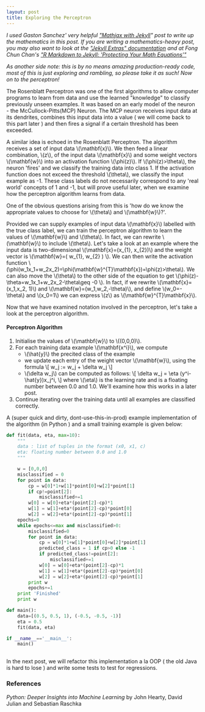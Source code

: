 ```yaml
---
layout: post
title: Exploring the Perceptron
---
```


_I used Gaston Sanchez' very helpful ["Mathjax with Jekyll](http://gastonsanchez.com/visually-enforced/opinion/2014/02/16/Mathjax-with-jekyll/)" post to write up the mathematics in this post. If you are writing a mathematics-heavy post, you may also want to look at the ["Jekyll Extras" documentation](https://jekyllrb.com/docs/extras/) and at Fong Chun Chan's ["R Markdown to Jekyll: 'Protecting Your Math Equations'"](http://tinyheero.github.io/2015/12/06/rmd-to-jekyll-protect-eqn.html)_

_As another side note: this is by no means amazing production-ready code, most of this is just exploring and rambling, so please take it as such! Now on to the perceptron!_

The Rosenblatt Perceptron was one of the first algorithms to allow computer programs to learn from data and use the learned "knowledge" to classify previously unseen examples. It was based on an early model of the neuron - the McCullock-Pitts(MCP) Neuron. The MCP neuron receives input data at its dendrites, combines this input data into a value ( we will come back to this part later ) and then fires a signal if a certain threshold has been exceeded. 

A similar idea is echoed in the Rosenblatt Perceptron. The algorithm receives a set of input data \\(\mathbf{x}\\). We then feed a linear combination, \\(z\\), of the input data \\(\mathbf{x}\\) and some weight vectors \\(\mathbf{w}\\) into an activation function \\(\phi(z)\\). If \\(\phi(z)>\theta\\), the neuron 'fires' and we classify the training data into class 1. If the activation function does not exceed the threshold \\(\theta\\), we classify the input example as -1. These class labels do not necessarily correspond to any 'real world' concepts of 1 and -1, but will prove useful later, when we examine how the perceptron algorithm learns from data. 

One of the obvious questions arising from this is 
    'how do we know the appropriate values to choose for \\(\theta\\) and \\(\mathbf{w}\\)?'.

Provided we can supply examples of input data \\(\mathbf{x}\\) labelled with the true class label, we can train the perceptron algorithm to learn the values of \\(\mathbf{w}\\) and \\(\theta\\). In fact, we can rewrite \\(\mathbf{w}\\) to include \\(\theta\\). Let's take a look at an example where the input data is two-dimensional \\(\mathbf{x}=(x\_{1}, x\_{2})\\) and the weight vector is \\(\mathbf{w}=( w\_{1}, w\_{2} ) \\). We can then write the activation function \\(\phi(w\_1x\_1+w\_2x\_2)=\phi(\mathbf{w}\^{T}\mathbf{x})=\phi(z)>\theta\\). We can also move the \\(\theta\\) to the other side of the equation to get \\(\phi(z)-\theta=w\_1x\_1+w\_2x\_2-\theta\geq -0 \\). In fact, if we rewrite \\(\mathbf{x}=(x\_1,x\_2, 1)\\) and \\(\mathbf{w}=(w\_1,w\_2,-\theta)\\), and define \\(w\_0=-\theta\\) and \\(x\_0=1\\) we can express \\(z\\) as \\(\mathbf{w}\^{T}\mathbf{x}\\).  

Now that we have examined notation involved in the perceptron, let's take a look at the perceptron algorithm.

#### Perceptron Algorithm

1. Initialise the values of \\(\mathbf{w}\\) to \\((0,0,0)\\).
2. For each training data example \\(\mathbf{x^i}\\), we compute 
    * \\(\hat{y}\\) the precited class of the example 
    * we update each entry of the weight vector \\(\mathbf{w}\\), using the formula
        \\[ w\_j := w\_j + \delta w\_j \\]
    * \\(\delta w\_j\\) can be computed as follows:
        \\[ \delta w\_j = \eta (y^i-\hat{y})x\_j^i, \\] where \\(\eta\\) is the learning rate and is a floating number between 0.0 and 1.0. We'll examine how this works in a later post. 
3. Continue iterating over the training data until all examples are classified correctly. 

A (super quick and dirty, dont-use-this-in-prod) example implementation of the algorithm (in Python ) and a small training example is given below:

```python
def fit(data, eta, max=10):
    """
    data : list of tuples in the format (x0, x1, c)
    eta: floating number between 0.0 and 1.0 
    """

    w = [0,0,0]
    misclassified = 0
    for point in data:
        cp = w[0]*1+w[1]*point[0]+w[2]*point[1]
        if cp!=point[2]:
            misclassified+=1
        w[0] = w[0]+eta*(point[2]-cp)*1
        w[1] = w[1]+eta*(point[2]-cp)*point[0]
        w[2] = w[2]+eta*(point[2]-cp)*point[1]
    epochs=0
    while epochs<=max and misclassified>0:
        misclassified=0
        for point in data:
            cp = w[0]*1+w[1]*point[0]+w[2]*point[1]
            predicted_class = 1 if cp>0 else -1
            if predicted_class!=point[2]:
                misclassified+=1
            w[0] = w[0]+eta*(point[2]-cp)*1
            w[1] = w[1]+eta*(point[2]-cp)*point[0]
            w[2] = w[2]+eta*(point[2]-cp)*point[1]
        print w
        epochs+=1
    print 'Finished'
    print w

def main():
    data=[(0.5, 0.5, 1), (-0.5, -0.5, -1)]
    eta = 0.5
    fit(data, eta)

if __name__=='__main__':
    main()
            
```

In the next post, we will refactor this implementation a la OOP ( the old Java is hard to lose ) and write some tests to test for regressions. 

### References

_Python: Deeper Insights into Machine Learning_ by John Hearty, David Julian and Sebastian Raschka






